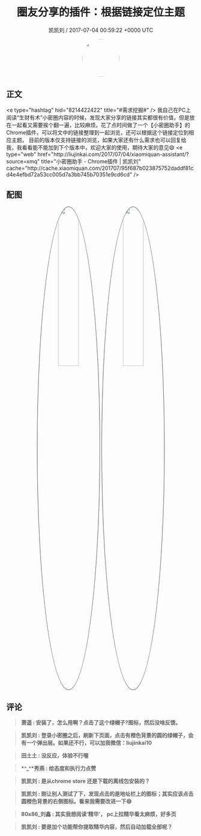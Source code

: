 <h1 align="center">圈友分享的插件：根据链接定位主题</h1>
<p align="center">
    <a>凯凯刘 / 2017-07-04 00:59:22 &#43;0000 UTC</a>
</p>

<div align="center">
    <img src="https://images.zsxq.com/FtwDacbm9ltFN9wO_yEB9bVYFdds?e=1590940799&amp;token=kIxbL07-8jAj8w1n4s9zv64FuZZNEATmlU_Vm6zD:4C8ufI1Qg8z3LFG7TGmWlOyydkU=" width="100" height="100" style="border:1px solid;border-radius:50%; color:#ffffff"/>
</div>

## 正文

<div>
&lt;e type=&#34;hashtag&#34; hid=&#34;8214422422&#34; title=&#34;#需求挖掘#&#34; /&gt;  我自己在PC上阅读“生财有术”小密圈内容的时候，发现大家分享的链接其实都很有价值，但是放在一起看又需要挨个翻一遍，比较麻烦。花了点时间做了一个【小密圈助手】的Chrome插件，可以将文中的链接整理到一起浏览，还可以根据这个链接定位到相应主题。
目前的版本仅支持链接的浏览，如果大家还有什么需求也可以回复给我，我看看能不能加到下个版本中，欢迎大家的使用，期待大家的意见😄
&lt;e type=&#34;web&#34; href=&#34;http://liujinkai.com/2017/07/04/xiaomiquan-assistant/?source=xmq&#34; title=&#34;小密圈助手 - Chrome插件 | 凯凯刘&#34; cache=&#34;http://cache.xiaomiquan.com/201707/95f687b023875752daddf81cd4e4efbd72a53cc005d7a3bb745b70351e9cd6cd&#34; /&gt;
</div>

## 配图
<div class="image" align="center">

<img src="https://images.zsxq.com/FlhGVL79FS9eQ1hmRv56xKhfuAv2?imageMogr2/auto-orient/thumbnail/800x/format/jpg/blur/1x0/quality/75&amp;e=1590940799&amp;token=kIxbL07-8jAj8w1n4s9zv64FuZZNEATmlU_Vm6zD:kBjD0L9VUVyhGRUdKU-nw4NGP88=" width="33%" height="33%" style="border:1px solid;border-radius:50%; color:#3c3f41"/>

<img src="https://images.zsxq.com/Fn0q1YwsDQaGqR7VYQleei90CYej?imageMogr2/auto-orient/thumbnail/800x/format/jpg/blur/1x0/quality/75&amp;e=1590940799&amp;token=kIxbL07-8jAj8w1n4s9zv64FuZZNEATmlU_Vm6zD:k3ZCPMiWlNMko9W-zIvbHWDDccs=" width="33%" height="33%" style="border:1px solid;border-radius:50%; color:#3c3f41"/>

</div>

## 评论

<div align="left">
<div>

<blockquote >
<span> <strong>萧遥 : 安装了，怎么用啊？点击了这个绿帽子?图标，然后没啥反馈。 </strong></span>
</blockquote>

<blockquote >
<span> <strong>凯凯刘 : 登录小密圈之后，刷新下页面，点击有橙色背景的圆的绿帽子，会有一个弹出层。如果还不行，可以加我微信：liujinkai10 </strong></span>
</blockquote>

<blockquote >
<span> <strong>田土土 : 没反应，体验不行喔 </strong></span>
</blockquote>

<blockquote >
<span> <strong>*^_^*秀燕 : 给态度和执行力点赞 </strong></span>
</blockquote>

<blockquote >
<span> <strong>凯凯刘 : 是从chrome store 还是下载的离线包安装的？ </strong></span>
</blockquote>

<blockquote >
<span> <strong>凯凯刘 : 刚让别人测试了下，发现点击的是地址栏上的图标；其实应该点击圆橙色背景的右侧图标。看来我需要改进一下😄 </strong></span>
</blockquote>

<blockquote >
<span> <strong>80x86_刘鑫 : 其实我想阅读‘精华’， pc上拉精华看太麻烦，好多页 </strong></span>
</blockquote>

<blockquote >
<span> <strong>凯凯刘 : 要是加个功能帮你提取精华内容，然后自动加载全部呢？ </strong></span>
</blockquote>

</div>
</div>